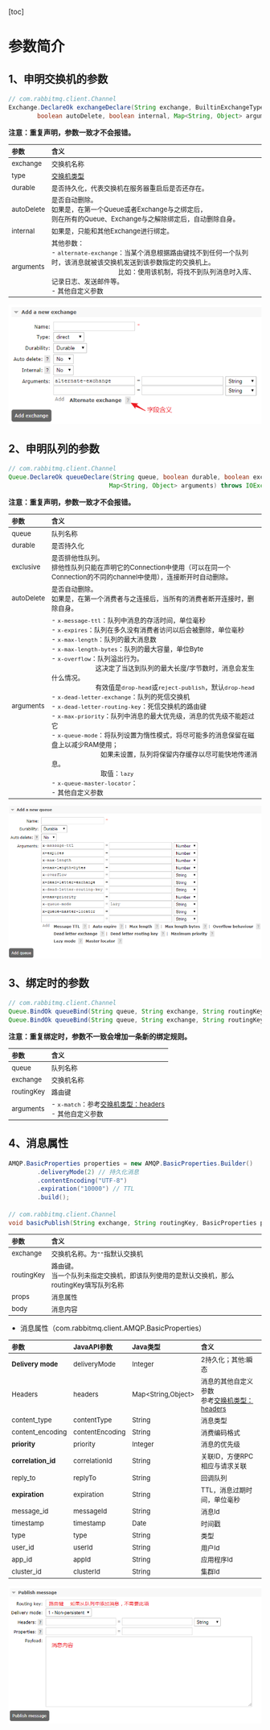 [toc]

# 参数简介

## 1、申明交换机的参数
``` java
// com.rabbitmq.client.Channel
Exchange.DeclareOk exchangeDeclare(String exchange, BuiltinExchangeType type, boolean durable, 
        boolean autoDelete, boolean internal, Map<String, Object> arguments) throws IOException;
```

<b>注意：重复声明，参数一致才不会报错。</b>

<div style = "font-size:13px;">

参数|含义
:-|:-
exchange|交换机名称
type|[交换机类型](rabbitmq_03_RabbitMQ路由方式（Exchange类型）.md)
durable|是否持久化，代表交换机在服务器重启后是否还存在。
autoDelete|是否自动删除。<br>如果是，在第一个Queue或者Exchange与之绑定后，<br>则在所有的Queue、Exchange与之解除绑定后，自动删除自身。
internal|如果是，只能和其他Exchange进行绑定。
arguments|其他参数：<br>- `alternate-exchange`：当某个消息根据路由键找不到任何一个队列时，该消息就被该交换机发送到该参数指定的交换机上。<br>&nbsp;&nbsp;&nbsp;&nbsp;&nbsp;&nbsp;&nbsp;&nbsp;&nbsp;&nbsp;&nbsp;&nbsp;&nbsp;&nbsp;&nbsp;&nbsp;&nbsp;&nbsp;&nbsp;&nbsp;&nbsp;&nbsp;&nbsp;&nbsp;&nbsp;&nbsp;&nbsp;&nbsp;&nbsp;&nbsp;&nbsp;&nbsp;&nbsp;&nbsp;&nbsp;&nbsp;&nbsp;&nbsp;比如：使用该机制，将找不到队列消息时入库、记录日志、发送邮件等。<br>- 其他自定义参数

</div>

<div style="text-align:center">

![](../etc/RabbitMQ_AddExchange.png)
</div>

## 2、申明队列的参数
``` java
// com.rabbitmq.client.Channel
Queue.DeclareOk queueDeclare(String queue, boolean durable, boolean exclusive, boolean autoDelete,
                            Map<String, Object> arguments) throws IOException;
```

<b>注意：重复声明，参数一致才不会报错。</b>
<div style = "font-size:13px;">

参数|含义
:-|:-
queue|队列名称
durable|是否持久化
exclusive|是否排他性队列。<br>排他性队列只能在声明它的Connection中使用（可以在同一个Connection的不同的channel中使用），连接断开时自动删除。
autoDelete|是否自动删除。<br>如果是，在第一个消费者与之连接后，当所有的消费者断开连接时，删除自身。
arguments|- `x-message-ttl`：队列中消息的存活时间，单位毫秒<br>- `x-expires`：队列在多久没有消费者访问以后会被删除，单位毫秒<br>- `x-max-length`：队列的最大消息数<br>- `x-max-length-bytes`：队列的最大容量，单位Byte<br>- `x-overflow`：队列溢出行为。<br>&nbsp;&nbsp;&nbsp;&nbsp;&nbsp;&nbsp;&nbsp;&nbsp;&nbsp;&nbsp;&nbsp;&nbsp;&nbsp;&nbsp;&nbsp;&nbsp;&nbsp;&nbsp;&nbsp;&nbsp;&nbsp;&nbsp;&nbsp;&nbsp;&nbsp;这决定了当达到队列的最大长度/字节数时，消息会发生什么情况。<br>&nbsp;&nbsp;&nbsp;&nbsp;&nbsp;&nbsp;&nbsp;&nbsp;&nbsp;&nbsp;&nbsp;&nbsp;&nbsp;&nbsp;&nbsp;&nbsp;&nbsp;&nbsp;&nbsp;&nbsp;&nbsp;&nbsp;&nbsp;&nbsp;&nbsp;有效值是`drop-head`或`reject-publish`，默认`drop-head`<br>- `x-dead-letter-exchange`：队列的死信交换机<br>- `x-dead-letter-routing-key`：死信交换机的路由键<br>- `x-max-priority`：队列中消息的最大优先级，消息的优先级不能超过它<br>- `x-queue-mode`：将队列设置为惰性模式，将尽可能多的消息保留在磁盘上以减少RAM使用；<br>&nbsp;&nbsp;&nbsp;&nbsp;&nbsp;&nbsp;&nbsp;&nbsp;&nbsp;&nbsp;&nbsp;&nbsp;&nbsp;&nbsp;&nbsp;&nbsp;&nbsp;&nbsp;&nbsp;&nbsp;&nbsp;&nbsp;&nbsp;&nbsp;&nbsp;&nbsp;&nbsp;&nbsp;如果未设置，队列将保留内存缓存以尽可能快地传递消息。<br>&nbsp;&nbsp;&nbsp;&nbsp;&nbsp;&nbsp;&nbsp;&nbsp;&nbsp;&nbsp;&nbsp;&nbsp;&nbsp;&nbsp;&nbsp;&nbsp;&nbsp;&nbsp;&nbsp;&nbsp;&nbsp;&nbsp;&nbsp;&nbsp;&nbsp;&nbsp;&nbsp;&nbsp;取值：`lazy`<br>- `x-queue-master-locator`：<br>- 其他自定义参数
</div>
<div style="text-align:center">

![](../etc/RabbitMQ_AddQueue.png)
</div>

## 3、绑定时的参数
``` java
// com.rabbitmq.client.Channel
Queue.BindOk queueBind(String queue, String exchange, String routingKey) throws IOException;
Queue.BindOk queueBind(String queue, String exchange, String routingKey, Map<String, Object> arguments) throws IOException;
```
<b>注意：重复绑定时，参数不一致会增加一条新的绑定规则。</b>

<div style = "font-size:13px;">

参数|含义
:-|:-
queue|队列名称
exchange|交换机名称
routingKey|路由键
arguments|- `x-match`：参考[交换机类型：headers](rabbitmq_03_RabbitMQ路由方式（Exchange类型）.md#5headers-exchange)<br>- 其他自定义参数

</div>

## 4、消息属性
``` java
AMQP.BasicProperties properties = new AMQP.BasicProperties.Builder()
        .deliveryMode(2) // 持久化消息
        .contentEncoding("UTF-8")
        .expiration("10000") // TTL
        .build();

// com.rabbitmq.client.Channel
void basicPublish(String exchange, String routingKey, BasicProperties props, byte[] body) throws IOException;
```
<div style = "font-size:13px;">

参数|含义
:-|:-
exchange|交换机名称。为`""`指默认交换机
routingKey|路由键。<br>当一个队列未指定交换机，即该队列使用的是默认交换机，那么routingKey填写队列名称
props|消息属性
body|消息内容
</div>

- 消息属性（com.rabbitmq.client.AMQP.BasicProperties）

<div style = "font-size:13px;">

参数|JavaAPI参数|Java类型|含义
:-|:-|:-|:-
<b>Delivery mode</b>|deliveryMode|Integer|2持久化；其他:瞬态
Headers|headers|Map<String,Object>|消息的其他自定义参数<br>参考[交换机类型：headers](rabbitmq_03_RabbitMQ路由方式（Exchange类型）.md#5headers-exchange)
content_type|contentType|String|消息类型
content_encoding|contentEncoding|String|消费编码格式
<b>priority</b>|priority|Integer|消息的优先级
<b>correlation_id</b>|correlationId|String|关联ID，方便RPC 相应与请求关联
reply_to|replyTo|String|回调队列
<b>expiration</b>|expiration|String|TTL，消息过期时间，单位毫秒
message_id|messageId|String|消息Id
timestamp|timestamp|Date|时间戳
type|type|String|类型
user_id|userId|String|用户Id
app_id|appId|String|应用程序Id
cluster_id|clusterId|String|集群Id

</div>


![](../etc/RabbitMQ_PublishMessage.png)